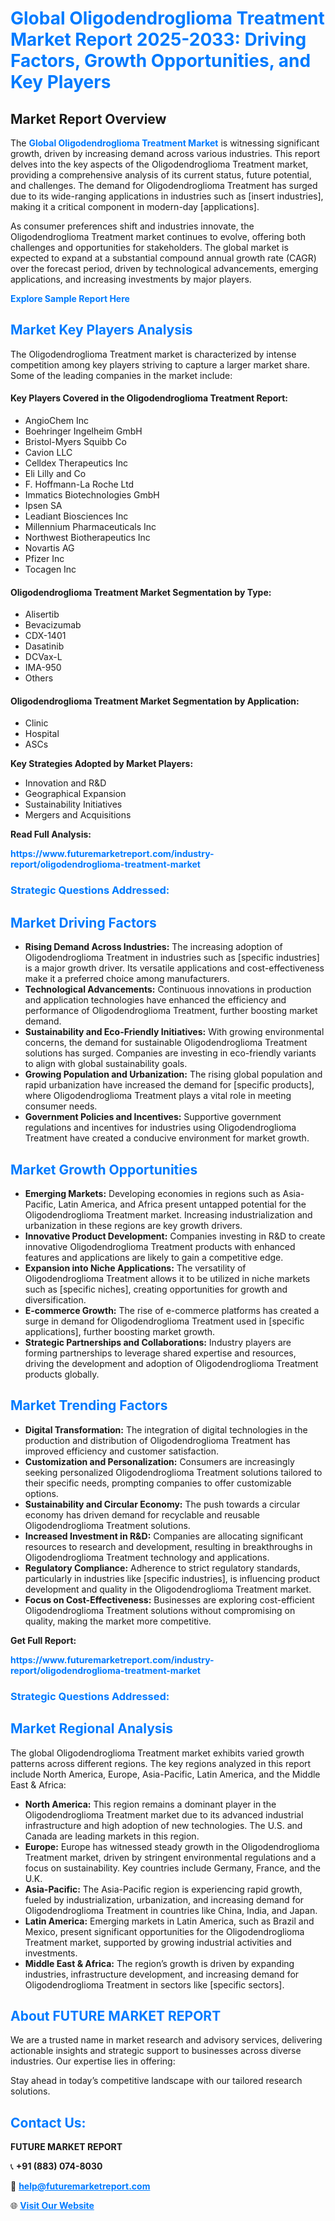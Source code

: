 <h1 style="color: #007BFF;">Global Oligodendroglioma Treatment Market Report 2025-2033: Driving Factors, Growth Opportunities, and Key Players</h1>

<section id="overview">
<h2>Market Report Overview</h2>
<p>The <a href="https://www.futuremarketreport.com/industry-report/oligodendroglioma-treatment-market" style="color: #007BFF; text-decoration: none;"><strong>Global Oligodendroglioma Treatment Market</strong></a> is witnessing significant growth, driven by increasing demand across various industries. This report delves into the key aspects of the Oligodendroglioma Treatment market, providing a comprehensive analysis of its current status, future potential, and challenges. The demand for Oligodendroglioma Treatment has surged due to its wide-ranging applications in industries such as [insert industries], making it a critical component in modern-day [applications].</p>
<p>As consumer preferences shift and industries innovate, the Oligodendroglioma Treatment market continues to evolve, offering both challenges and opportunities for stakeholders. The global market is expected to expand at a substantial compound annual growth rate (CAGR) over the forecast period, driven by technological advancements, emerging applications, and increasing investments by major players.</p>
</section>

<section id="overview">
<p><a href="https://www.futuremarketreport.com/request-sample/reportId=54603" style="color: #007BFF; text-decoration: none;"><strong>Explore Sample Report Here</strong></a></p>
</section>

<section id="key-players">
<h2 style="color: #007BFF;">Market Key Players Analysis</h2>
<p>The Oligodendroglioma Treatment market is characterized by intense competition among key players striving to capture a larger market share. Some of the leading companies in the market include:</p>
<h4>Key Players Covered in the Oligodendroglioma Treatment Report:</h4>
<ul><li>AngioChem Inc</li><li>Boehringer Ingelheim GmbH</li><li>Bristol-Myers Squibb Co</li><li>Cavion LLC</li><li>Celldex Therapeutics Inc</li><li>Eli Lilly and Co</li><li>F. Hoffmann-La Roche Ltd</li><li>Immatics Biotechnologies GmbH</li><li>Ipsen SA</li><li>Leadiant Biosciences Inc</li><li>Millennium Pharmaceuticals Inc</li><li>Northwest Biotherapeutics Inc</li><li>Novartis AG</li><li>Pfizer Inc</li><li>Tocagen Inc</li></ul>
<h4>Oligodendroglioma Treatment Market Segmentation by Type:</h4>
<ul><li>Alisertib</li><li>Bevacizumab</li><li>CDX-1401</li><li>Dasatinib</li><li>DCVax-L</li><li>IMA-950</li><li>Others</li></ul>

<h4>Oligodendroglioma Treatment Market Segmentation by Application:</h4>
<ul><li>Clinic</li><li>Hospital</li><li>ASCs</li></ul>
<p><strong>Key Strategies Adopted by Market Players:</strong></p>
<ul>
<li>Innovation and R&D</li>
<li>Geographical Expansion</li>
<li>Sustainability Initiatives</li>
<li>Mergers and Acquisitions</li>
</ul>
</section>

<section>
<p><strong>Read Full Analysis: </strong></p><a href="https://www.futuremarketreport.com/industry-report/oligodendroglioma-treatment-market" style="color: #007BFF; text-decoration: none;"><strong>https://www.futuremarketreport.com/industry-report/oligodendroglioma-treatment-market</strong></a>
<h3 style="color: #007BFF;">Strategic Questions Addressed:</h3>
</section>

<section id="driving-factors">
<h2 style="color: #007BFF;">Market Driving Factors</h2>
<ul>
<li><strong>Rising Demand Across Industries:</strong> The increasing adoption of Oligodendroglioma Treatment in industries such as [specific industries] is a major growth driver. Its versatile applications and cost-effectiveness make it a preferred choice among manufacturers.</li>
<li><strong>Technological Advancements:</strong> Continuous innovations in production and application technologies have enhanced the efficiency and performance of Oligodendroglioma Treatment, further boosting market demand.</li>
<li><strong>Sustainability and Eco-Friendly Initiatives:</strong> With growing environmental concerns, the demand for sustainable Oligodendroglioma Treatment solutions has surged. Companies are investing in eco-friendly variants to align with global sustainability goals.</li>
<li><strong>Growing Population and Urbanization:</strong> The rising global population and rapid urbanization have increased the demand for [specific products], where Oligodendroglioma Treatment plays a vital role in meeting consumer needs.</li>
<li><strong>Government Policies and Incentives:</strong> Supportive government regulations and incentives for industries using Oligodendroglioma Treatment have created a conducive environment for market growth.</li>
</ul>
</section>

<section id="growth-opportunities">
<h2 style="color: #007BFF;">Market Growth Opportunities</h2>
<ul>
<li><strong>Emerging Markets:</strong> Developing economies in regions such as Asia-Pacific, Latin America, and Africa present untapped potential for the Oligodendroglioma Treatment market. Increasing industrialization and urbanization in these regions are key growth drivers.</li>
<li><strong>Innovative Product Development:</strong> Companies investing in R&D to create innovative Oligodendroglioma Treatment products with enhanced features and applications are likely to gain a competitive edge.</li>
<li><strong>Expansion into Niche Applications:</strong> The versatility of Oligodendroglioma Treatment allows it to be utilized in niche markets such as [specific niches], creating opportunities for growth and diversification.</li>
<li><strong>E-commerce Growth:</strong> The rise of e-commerce platforms has created a surge in demand for Oligodendroglioma Treatment used in [specific applications], further boosting market growth.</li>
<li><strong>Strategic Partnerships and Collaborations:</strong> Industry players are forming partnerships to leverage shared expertise and resources, driving the development and adoption of Oligodendroglioma Treatment products globally.</li>
</ul>
</section>

<section id="trending-factors">
<h2 style="color: #007BFF;">Market Trending Factors</h2>
<ul>
<li><strong>Digital Transformation:</strong> The integration of digital technologies in the production and distribution of Oligodendroglioma Treatment has improved efficiency and customer satisfaction.</li>
<li><strong>Customization and Personalization:</strong> Consumers are increasingly seeking personalized Oligodendroglioma Treatment solutions tailored to their specific needs, prompting companies to offer customizable options.</li>
<li><strong>Sustainability and Circular Economy:</strong> The push towards a circular economy has driven demand for recyclable and reusable Oligodendroglioma Treatment solutions.</li>
<li><strong>Increased Investment in R&D:</strong> Companies are allocating significant resources to research and development, resulting in breakthroughs in Oligodendroglioma Treatment technology and applications.</li>
<li><strong>Regulatory Compliance:</strong> Adherence to strict regulatory standards, particularly in industries like [specific industries], is influencing product development and quality in the Oligodendroglioma Treatment market.</li>
<li><strong>Focus on Cost-Effectiveness:</strong> Businesses are exploring cost-efficient Oligodendroglioma Treatment solutions without compromising on quality, making the market more competitive.</li>
</ul>
</section>

<section>
<p><strong>Get Full Report: </strong></p><a href="https://www.futuremarketreport.com/industry-report/oligodendroglioma-treatment-market" style="color: #007BFF; text-decoration: none;"><strong>https://www.futuremarketreport.com/industry-report/oligodendroglioma-treatment-market</strong></a>
<h3 style="color: #007BFF;">Strategic Questions Addressed:</h3>
</section>


<section id="regional-analysis">
<h2 style="color: #007BFF;">Market Regional Analysis</h2>
<p>The global Oligodendroglioma Treatment market exhibits varied growth patterns across different regions. The key regions analyzed in this report include North America, Europe, Asia-Pacific, Latin America, and the Middle East & Africa:</p>
<ul>
<li><strong>North America:</strong> This region remains a dominant player in the Oligodendroglioma Treatment market due to its advanced industrial infrastructure and high adoption of new technologies. The U.S. and Canada are leading markets in this region.</li>
<li><strong>Europe:</strong> Europe has witnessed steady growth in the Oligodendroglioma Treatment market, driven by stringent environmental regulations and a focus on sustainability. Key countries include Germany, France, and the U.K.</li>
<li><strong>Asia-Pacific:</strong> The Asia-Pacific region is experiencing rapid growth, fueled by industrialization, urbanization, and increasing demand for Oligodendroglioma Treatment in countries like China, India, and Japan.</li>
<li><strong>Latin America:</strong> Emerging markets in Latin America, such as Brazil and Mexico, present significant opportunities for the Oligodendroglioma Treatment market, supported by growing industrial activities and investments.</li>
<li><strong>Middle East & Africa:</strong> The region’s growth is driven by expanding industries, infrastructure development, and increasing demand for Oligodendroglioma Treatment in sectors like [specific sectors].</li>
</ul>
</section>

<footer>
<h2 style="color: #007BFF;">About FUTURE MARKET REPORT</h2>
<p>We are a trusted name in market research and advisory services, delivering actionable insights and strategic support to businesses across diverse industries. Our expertise lies in offering:</p>

<p>Stay ahead in today’s competitive landscape with our tailored research solutions.</p>

<h2 style="color: #007BFF;">Contact Us:</h2>
<p><strong>FUTURE MARKET REPORT</strong></p>
<p>📞 <strong>+91 (883) 074-8030</strong></p>
<p>📧 <strong><a href="mailto:help@futuremarketreport.com" style="color: #007BFF;">help@futuremarketreport.com</a></strong></p>
<p>🌐 <strong><a href="https://www.futuremarketreport.com/" style="color: #007BFF;">Visit Our Website</a></strong></p>
</footer>